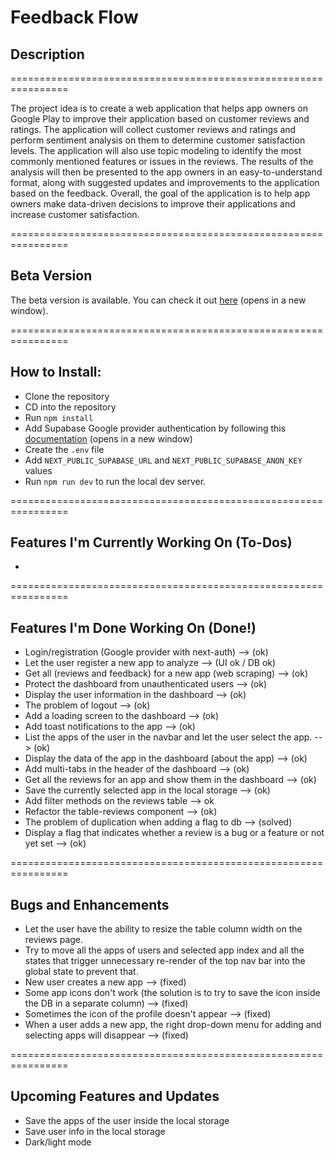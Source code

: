 # Feedback Flow

## Description

================================================================

The project idea is to create a web application that helps app owners on Google Play to improve their application based on customer reviews and ratings.
The application will collect customer reviews and ratings and perform sentiment analysis on them to determine customer satisfaction levels.
The application will also use topic modeling to identify the most commonly mentioned features or issues in the reviews.
The results of the analysis will then be presented to the app owners in an easy-to-understand format, along with suggested updates and improvements to the application based on the feedback.
Overall, the goal of the application is to help app owners make data-driven decisions to improve their applications and increase customer satisfaction.

================================================================

## Beta Version

The beta version is available. You can check it out [here](https://feedback-flow-l3.vercel.app) (opens in a new window).

================================================================

## How to Install:

- Clone the repository
- CD into the repository
- Run `npm install`
- Add Supabase Google provider authentication by following this [documentation](https://supabase.com/docs/guides/auth/social-login/auth-google) (opens in a new window)
- Create the `.env` file
- Add `NEXT_PUBLIC_SUPABASE_URL` and `NEXT_PUBLIC_SUPABASE_ANON_KEY` values
- Run `npm run dev` to run the local dev server.

================================================================

## Features I'm Currently Working On (To-Dos)

-

================================================================

## Features I'm Done Working On (Done!)

- Login/registration (Google provider with next-auth) --> (ok)
- Let the user register a new app to analyze --> (UI ok / DB ok)
- Get all (reviews and feedback) for a new app (web scraping) --> (ok)
- Protect the dashboard from unauthenticated users --> (ok)
- Display the user information in the dashboard --> (ok)
- The problem of logout --> (ok)
- Add a loading screen to the dashboard --> (ok)
- Add toast notifications to the app --> (ok)
- List the apps of the user in the navbar and let the user select the app. --> (ok)
- Display the data of the app in the dashboard (about the app) --> (ok)
- Add multi-tabs in the header of the dashboard --> (ok)
- Get all the reviews for an app and show them in the dashboard --> (ok)
- Save the currently selected app in the local storage --> (ok)
- Add filter methods on the reviews table --> ok
- Refactor the table-reviews component --> (ok)
- The problem of duplication when adding a flag to db --> (solved)
- Display a flag that indicates whether a review is a bug or a feature or not yet set --> (ok)

================================================================

## Bugs and Enhancements

- Let the user have the ability to resize the table column width on the reviews page.
- Try to move all the apps of users and selected app index and all the states that trigger unnecessary re-render of the top nav bar into the global state to prevent that.
- New user creates a new app --> (fixed)
- Some app icons don't work (the solution is to try to save the icon inside the DB in a separate column) --> (fixed)
- Sometimes the icon of the profile doesn't appear --> (fixed)
- When a user adds a new app, the right drop-down menu for adding and selecting apps will disappear --> (fixed)

================================================================

## Upcoming Features and Updates

- Save the apps of the user inside the local storage
- Save user info in the local storage
- Dark/light mode
